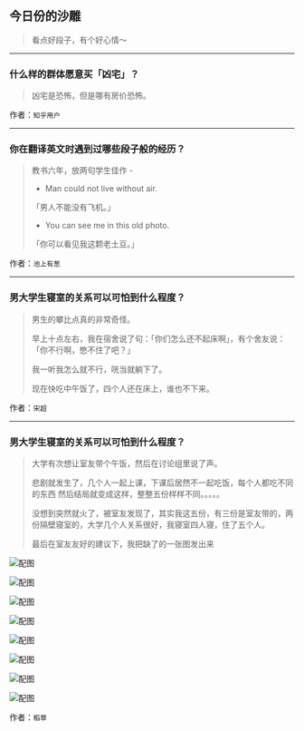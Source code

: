 ## 今日份的沙雕

> 看点好段子，有个好心情～


 
---

### 什么样的群体愿意买「凶宅」？

> 凶宅是恐怖，但是哪有房价恐怖。


作者：`知乎用户`

---

### 你在翻译英文时遇到过哪些段子般的经历？

> 教书六年，放两句学生佳作 -
> 
> - Man could not live without air.
> 
> 「男人不能没有飞机。」
> 
> - You can see me in this old photo.
> 
> 「你可以看见我这颗老土豆。」


作者：`池上有葱`

---

### 男大学生寝室的关系可以可怕到什么程度？

> 男生的攀比点真的非常奇怪。
> 
> 早上十点左右，我在宿舍说了句：「你们怎么还不起床啊」，有个舍友说：「你不行啊，憋不住了吧？」
> 
> 我一听我怎么就不行，咣当就躺下了。
> 
> 现在快吃中午饭了，四个人还在床上，谁也不下来。 ​​​​


作者：`宋超`

---

### 男大学生寝室的关系可以可怕到什么程度？

> 大学有次想让室友带个午饭，然后在讨论组里说了声。
> 
> 悲剧就发生了，几个人一起上课，下课后居然不一起吃饭，每个人都吃不同的东西 然后结局就变成这样，整整五份样样不同。。。。。
> 
> 没想到突然就火了，被室友发现了，其实我这五份，有三份是室友带的，两份隔壁寝室的，大学几个人关系很好，我寝室四人寝，住了五个人。
> 
> 最后在室友友好的建议下，我把缺了的一张图发出来



![配图](http://pic2.zhimg.com/70/v2-81feb186cb4b9cba2f04f869637cc345_b.jpg)



![配图](http://pic1.zhimg.com/70/v2-a3ade371858b883a5bb64bab4345ff30_b.jpg)



![配图](http://pic1.zhimg.com/70/v2-4a3c7fa44220dcb841e57db46ff7b46c_b.jpg)



![配图](http://pic3.zhimg.com/70/v2-8d6bc375d8344aeaa91db3d31fe24542_b.jpg)



![配图](http://pic3.zhimg.com/70/v2-3af61f0d6c579a36fbe85b8b3cb2fea2_b.jpg)



![配图](http://pic3.zhimg.com/70/v2-bcd49995aced3579cdb5ddd2e2ff4806_b.jpg)



![配图](http://pic4.zhimg.com/70/v2-2f5ffc02d79ba002e6fba1aded26d06f_b.jpg)



![配图](http://pic2.zhimg.com/70/v2-53cf56141d036d13e7dbd39654be3e51_b.jpg)


作者：`稻草`